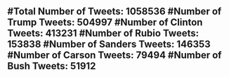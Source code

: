 #Total Number of Tweets: 1058536 
#Number of Trump Tweets: 504997
#Number of Clinton Tweets: 413231
#Number of Rubio Tweets: 153838
#Number of Sanders Tweets: 146353
#Number of Carson Tweets: 79494
#Number of Bush Tweets: 51912
---
